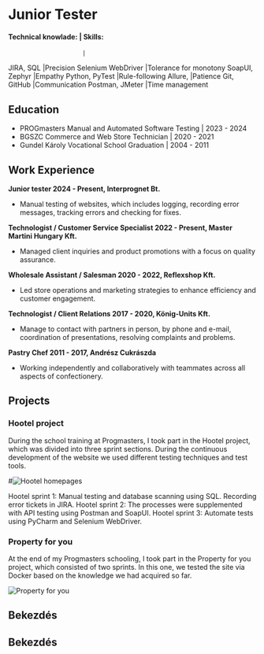 # Junior Tester

#### Technical knowlade: | Skills:
                         |
JIRA, SQL                |Precision
Selenium WebDriver       |Tolerance for monotony
SoapUI, Zephyr           |Empathy
Python, PyTest           |Rule-following
Allure,                  |Patience
Git, GitHub              |Communication
Postman, JMeter          |Time management


## Education
- PROGmasters Manual and Automated Software Testing | 2023 - 2024							       		
- BGSZC Commerce and Web Store Technician         	| 2020 - 2021		        		
- Gundel Károly Vocational School Graduation        | 2004 - 2011

## Work Experience
**Junior tester
2024 - Present, Interprognet Bt.**
- Manual testing of websites, which includes logging, recording error messages, tracking errors and checking for fixes.

**Technologist / Customer Service Specialist
2022 - Present, Master Martini Hungary Kft.**
- Managed client inquiries and product promotions with a focus on quality assurance.

**Wholesale Assistant / Salesman
2020 - 2022, Reflexshop Kft.**
- Led store operations and marketing strategies to enhance efficiency and customer engagement.

**Technologist / Client Relations
2017 - 2020, König-Units Kft.**
- Manage to contact with partners in person, by phone and e-mail, coordination of presentations, resolving complaints and problems.

**Pastry Chef
2011 - 2017, Andrész Cukrászda**
- Working independently and collaboratively with teammates across all aspects of confectionery.

## Projects
### Hootel project
During the school training at Progmasters, I took part in the Hootel project, which was divided into three sprint sections. During the continuous development of the website we used different testing techniques and test tools.

#![Hootel homepages](/assets/img/hootel.png)

Hootel sprint 1: Manual testing and database scanning using SQL. Recording error tickets in JIRA.
Hootel sprint 2: The processes were supplemented with API testing using Postman and SoapUI.
Hootel sprint 3: Automate tests using PyCharm and Selenium WebDriver.

### Property for you
At the end of my Progmasters schooling, I took part in the Property for you project, which consisted of two sprints. In this one, we tested the site via Docker based on the knowledge we had acquired so far.

![Property for you](/assets/img/prop.png)

## Bekezdés

## Bekezdés
